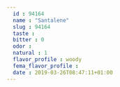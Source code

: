 ```yaml
---
  id : 94164
  name : "Santalene"
  slug : 94164
  taste : 
  bitter : 0
  odor : 
  natural : 1
  flavor_profile : woody
  fema_flavor_profile : 
  date : 2019-03-26T08:47:11+01:00
---
```



